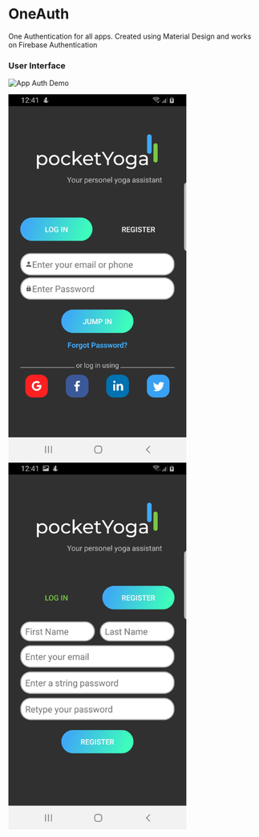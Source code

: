 # OneAuth
One Authentication for all apps. Created using Material Design and works on Firebase Authentication

### User Interface
   ![App Auth Demo](https://github.com/shivamkumard107/OneAuth/blob/master/app/src/main/assets/gif_interface.gif)
   
   <img src="https://github.com/shivamkumard107/OneAuth/blob/master/app/src/main/assets/ss_login.jpg" height="730">   <img src="https://github.com/shivamkumard107/OneAuth/blob/master/app/src/main/assets/ss_register.jpg" height="730">
